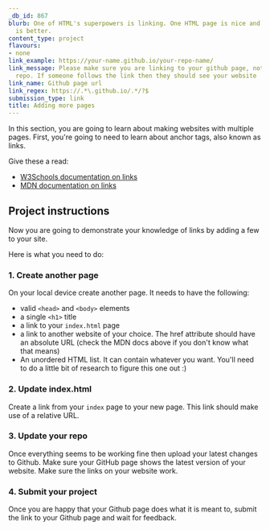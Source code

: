 ```yaml
---
_db_id: 867
blurb: One of HTML's superpowers is linking. One HTML page is nice and all, but more
  is better.
content_type: project
flavours:
- none
link_example: https://your-name.github.io/your-repo-name/
link_message: Please make sure you are linking to your github page, not just your
  repo. If someone follows the link then they should see your website
link_name: Github page url
link_regex: https://.*\.github.io/.*/?$
submission_type: link
title: Adding more pages
---
```


In this section, you are going to learn about making websites with multiple pages. First, you're going to need to learn about anchor tags, also known as links.

Give these a read:

- [W3Schools documentation on links](https://www.w3schools.com/html/html_links.asp)
- [MDN documentation on links](https://developer.mozilla.org/en-US/docs/Learn/HTML/Introduction_to_HTML/Creating_hyperlinks)

## Project instructions 

Now you are going to demonstrate your knowledge of links by adding a few to your site.

Here is what you need to do:

### 1. Create another page

On your local device create another page. It needs to have the following:

- valid `<head>` and `<body>` elements
- a single `<h1>` title 
- a link to your `index.html` page
- a link to another website of your choice. The href attribute should have an absolute URL (check the MDN docs above if you don't know what that means)
- An unordered HTML list. It can contain whatever you want. You'll need to do a little bit of research to figure this one out :) 

### 2. Update index.html

Create a link from your `index` page to your new page. This link should make use of a relative URL.

### 3. Update your repo 

Once everything seems to be working fine then upload your latest changes to Github. Make sure your GitHub page shows the latest version of your website. Make sure the links on your website work.
### 4. Submit your project

Once you are happy that your Github page does what it is meant to, submit the link to your Github page and wait for feedback.
